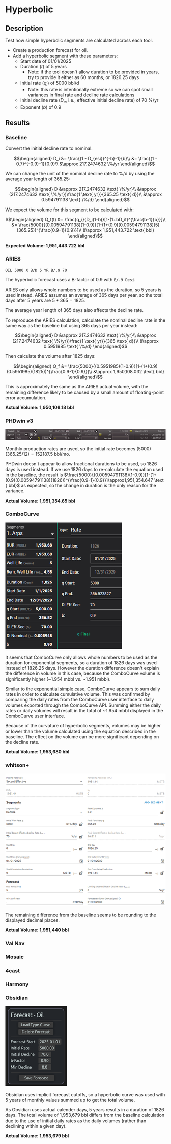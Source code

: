 # Hyperbolic

## Description

Test how simple hyperbolic segments are calculated across each tool.

- Create a production forecast for oil.
- Add a hyperbolic segment with these parameters:
  - Start date of 01/01/2025
  - Duration ($t$) of 5 years
    - Note: if the tool doesn't allow duration to be provided in years, try to provide it either as 60 months, or 1826.25 days
  - Initial rate ($q_i$) of 5000 bbl/d
    - Note: this rate is intentionally extreme so we can spot small variances in final rate and decline rate calculations
  - Initial decline rate ($D_e$, i.e., effective initial decline rate) of 70 %/yr
  - Exponent ($b$) of 0.9

## Results

### Baseline

Convert the initial decline rate to nominal:

```math
\begin{aligned}
D_i &= \frac{(1 - D_{esi})^{-b}-1}{b}\\
&= \frac{(1 - 0.7)^{-0.9}-1}{0.9}\\
&\approx 217.2474632 \%/yr
\end{aligned}
```

We can change the unit of the nominal decline rate to %/d by using the average year length of 365.25:

```math
\begin{aligned}
D &\approx 217.2474632 \text{ \%/yr}\\
&\approx (217.2474632 \text{ \%/yr})\frac{1 \text{ yr}}{365.25 \text{ d}}\\
&\approx 0.594791138 \text{ \%/d}
\end{aligned}
```

We expect the volume for this segment to be calculated with:

```math
\begin{aligned}
Q_t(t) &= \frac{q_i}{D_i(1-b)}[1-(1+bD_it)^{\frac{b-1}{b}}]\\
&= \frac{5000}{(0.00594791138)(1-0.9)}[1-(1+(0.9)(0.00594791138)(5)(365.25))^{\frac{0.9-1}{0.9}}]\\
&\approx 1,951,443.722 \text{ bbl}
\end{aligned}
```

**Expected Volume: 1,951,443.722 bbl**

### ARIES

```
OIL 5000 X B/D 5 YR B/.9 70
```

The hyperbolic forecast uses a B-factor of 0.9 with `B/.9 Desi`.

ARIES only allows whole numbers to be used as the duration, so 5 years is used instead. ARIES assumes an average of 365 days per year, so the total days after 5 years are $5 * 365 = 1825$.

The average year length of 365 days also affects the decline rate.

To reproduce the ARIES calculation, calculate the nominal decline rate in the same way as the baseline but using 365 days per year instead:

```math
\begin{aligned}
D &\approx 217.2474632 \text{ \%/yr}\\
&\approx (217.2474632 \text{ \%/yr})\frac{1 \text{ yr}}{365 \text{ d}}\\
&\approx 0.5951985 \text{ \%/d}
\end{aligned}
```

Then calculate the volume after 1825 days:

```math
\begin{aligned}
Q_f &= \frac{5000}{(0.5951985)(1-0.9)}[1-(1+(0.9)(0.5951985)(1825))^{\frac{0.9-1}{0.9}}]\\
&\approx 1,950,108.032 \text{ bbl}
\end{aligned}
```

This is approximately the same as the ARIES actual volume, with the remaining difference likely to be caused by a small amount of floating-point error accumulation.

**Actual Volume: 1,950,108.18 bbl**

### PHDwin v3

![PHDwin v3 hyperbolic segment](phdwin.png)

Monthly production rates are used, so the initial rate becomes $(5000)(365.25/12)=152187.5 \text{ bbl/mo}$.

PHDwin doesn't appear to allow fractional durations to be used, so 1826 days is used instead. If we use 1826 days to re-calculate the equation used in the baseline, the result is $\frac{5000}{(0.00594791138)(1-0.9)}[1-(1+(0.9)(0.00594791138)(1826))^{\frac{0.9-1}{0.9}}]\approx1,951,354.647 \text { bbl}$ as expected, so the change in duration is the only reason for the variance.

**Actual Volume: 1,951,354.65 bbl**

### ComboCurve

![ComboCurve hyperbolic segment](combocurve.png)

It seems that ComboCurve only allows whole numbers to be used as the duration for exponential segments, so a duration of 1826 days was used instead of 1826.25 days. However the duration difference doesn't explain the difference in volume in this case, because the ComboCurve volume is significantly higher (~1.954 mbbl vs. ~1.951 mbbl).

Similar to the [exponential simple case](./../03-exponential-simple/README.md), ComboCurve appears to sum daily rates in order to calculate cumulative volume. This was confirmed by comparing the daily rates from the ComboCurve user interface to daily volumes exported through the ComboCurve API. Summing either the daily rates or daily volumes will result in the total of ~1.954 mbbl displayed in the ComboCurve user interface.

Because of the curvature of hyperbolic segments, volumes may be higher or lower than the volume calculated using the equation described in the baseline. The effect on the volume can be more significant depending on the decline rate.

**Actual Volume: 1,953,680 bbl**

### whitson+

![whitson+ hyperbolic segment](whitson.png)

The remaining difference from the baseline seems to be rounding to the displayed decimal places.

**Actual Volume: 1,951,440 bbl**

### Val Nav

### Mosaic

### 4cast

### Harmony

### Obsidian

![Obsidian hyperbolic curve](obsidian.png)

Obsidian uses implicit forecast cutoffs, so a hyperbolic curve was used with 5 years of monthly values summed up to get the total volume.

As Obsidian uses actual calender days, 5 years results in a duration of 1826 days.  The total volume of 1,953,679 bbl differs from the baseline calculation due to the use of initial daily rates as the daily volumes (rather than declining within a given day).

**Actual Volume: 1,953,679 bbl**
